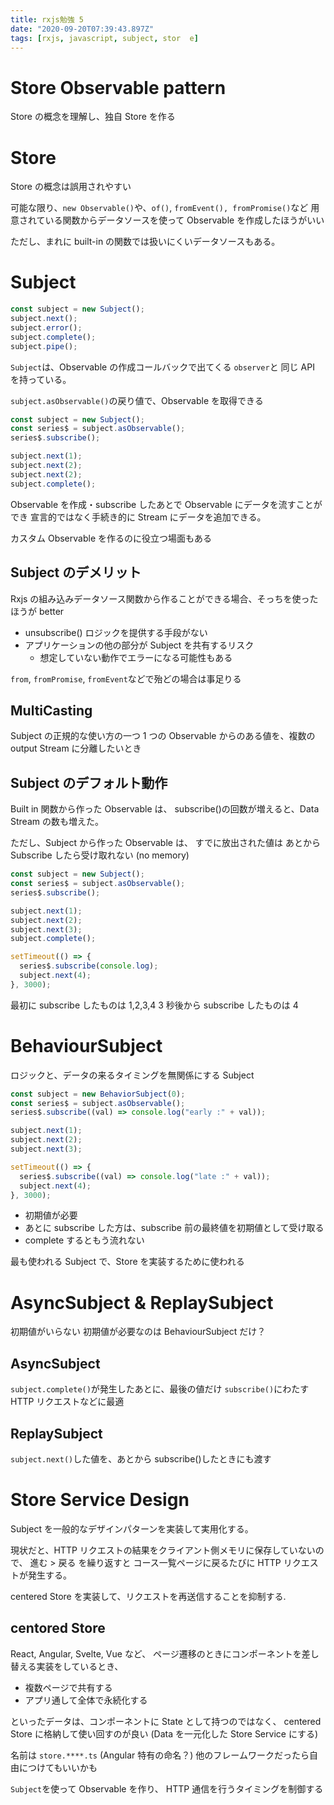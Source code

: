 ```yaml
---
title: rxjs勉強 5
date: "2020-09-20T07:39:43.897Z"
tags: [rxjs, javascript, subject, stor  e]
---
```


# Store Observable pattern

Store の概念を理解し、独自 Store を作る

# Store

Store の概念は誤用されやすい

可能な限り、`new Observable()`や、`of()`, `fromEvent(), fromPromise()`など
用意されている関数からデータソースを使って Observable を作成したほうがいい

ただし、まれに built-in の関数では扱いにくいデータソースもある。

# Subject

```ts
const subject = new Subject();
subject.next();
subject.error();
subject.complete();
subject.pipe();
```

`Subject`は、Observable の作成コールバックで出てくる `observer`と
同じ API を持っている。

`subject.asObservable()`の戻り値で、Observable を取得できる

```ts
const subject = new Subject();
const series$ = subject.asObservable();
series$.subscribe();

subject.next(1);
subject.next(2);
subject.next(2);
subject.complete();
```

Observable を作成・subscribe したあとで Observable にデータを流すことができ
宣言的ではなく手続き的に Stream にデータを追加できる。

カスタム Observable を作るのに役立つ場面もある

## Subject のデメリット

Rxjs の組み込みデータソース関数から作ることができる場合、そっちを使ったほうが better

- unsubscribe() ロジックを提供する手段がない
- アプリケーションの他の部分が Subject を共有するリスク
  - 想定していない動作でエラーになる可能性もある

`from`, `fromPromise`, `fromEvent`などで殆どの場合は事足りる

## MultiCasting

Subject の正規的な使い方の一つ
1 つの Observable からのある値を、複数の output Stream に分離したいとき

## Subject のデフォルト動作

Built in 関数から作った Observable は、
subscribe()の回数が増えると、Data Stream の数も増えた。

ただし、Subject から作った Observable は、
すでに放出された値は あとから Subscribe したら受け取れない
(no memory)

```ts
const subject = new Subject();
const series$ = subject.asObservable();
series$.subscribe();

subject.next(1);
subject.next(2);
subject.next(3);
subject.complete();

setTimeout(() => {
  series$.subscribe(console.log);
  subject.next(4);
}, 3000);
```

最初に subscribe したものは 1,2,3,4
3 秒後から subscribe したものは 4

# BehaviourSubject

ロジックと、データの来るタイミングを無関係にする Subject

```ts
const subject = new BehaviorSubject(0);
const series$ = subject.asObservable();
series$.subscribe((val) => console.log("early :" + val));

subject.next(1);
subject.next(2);
subject.next(3);

setTimeout(() => {
  series$.subscribe((val) => console.log("late :" + val));
  subject.next(4);
}, 3000);
```

- 初期値が必要
- あとに subscribe した方は、subscribe 前の最終値を初期値として受け取る
- complete するともう流れない

最も使われる Subject で、Store を実装するために使われる

# AsyncSubject & ReplaySubject

初期値がいらない
初期値が必要なのは BehaviourSubject だけ？

## AsyncSubject

`subject.complete()`が発生したあとに、最後の値だけ `subscribe()`にわたす
HTTP リクエストなどに最適

## ReplaySubject

`subject.next()`した値を、あとから subscribe()したときにも渡す

# Store Service Design

Subject を一般的なデザインパターンを実装して実用化する。

現状だと、HTTP リクエストの結果をクライアント側メモリに保存していないので、
進む > 戻る を繰り返すと
コース一覧ページに戻るたびに HTTP リクエストが発生する。

centered Store を実装して、リクエストを再送信することを抑制する.

## centored Store

React, Angular, Svelte, Vue など、
ページ遷移のときにコンポーネントを差し替える実装をしているとき、

- 複数ページで共有する
- アプリ通して全体で永続化する

といったデータは、コンポーネントに State として持つのではなく、
centered Store に格納して使い回すのが良い
(Data を一元化した Store Service にする)

名前は `store.****.ts` (Angular 特有の命名？)
他のフレームワークだったら自由につけてもいいかも

`Subject`を使って Observable を作り、
HTTP 通信を行うタイミングを制御する
